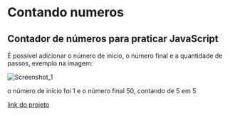 # Contando numeros
## Contador de números para praticar JavaScript
<p> É possível adicionar o número de início, o número final e a quantidade de passos, exemplo na imagem: </p>

![Screenshot_1](https://user-images.githubusercontent.com/95250838/182166523-5446e521-14a6-447c-80b1-d44d8039d175.png)

<p>o número de início foi 1 e o número final 50, contando de 5 em 5</p>

[link do projeto](https://gabifrancamr.github.io/contando-numeros/)
